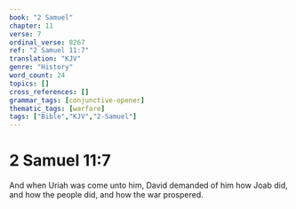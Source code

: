 ```yaml
---
book: "2 Samuel"
chapter: 11
verse: 7
ordinal_verse: 8267
ref: "2 Samuel 11:7"
translation: "KJV"
genre: "History"
word_count: 24
topics: []
cross_references: []
grammar_tags: [conjunctive-opener]
thematic_tags: [warfare]
tags: ["Bible","KJV","2-Samuel"]
---
```


# 2 Samuel 11:7

And when Uriah was come unto him, David demanded of him how Joab did, and how the people did, and how the war prospered.
